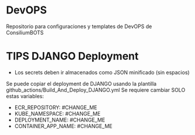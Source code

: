 # DevOPS
Repositorio para configuraciones y templates de DevOPS de ConsiliumBOTS

# TIPS DJANGO Deployment
- Los secrets deben ir almacenados como JSON minificado (sin espacios)

Se puede copiar el deployment de DJANGO usando la plantilla github_actions/Build_And_Deploy_DJANGO.yml
Se requiere cambiar SOLO estas variables:
- ECR_REPOSITORY: #CHANGE_ME
- KUBE_NAMESPACE: #CHANGE_ME
- DEPLOYMENT_NAME: #CHANGE_ME
- CONTAINER_APP_NAME: #CHANGE_ME
